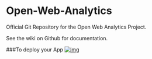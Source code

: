 # Open-Web-Analytics

Official Git Repository for the Open Web Analytics Project.

See the wiki on Github for documentation. 

###To deploy your App 
[![img](https://s3-ap-southeast-1.amazonaws.com/megampub/images/megamafrica/DEPLOY-TO-MEGAM-AFRICA2.png)](https://console.megamafrica.com)
